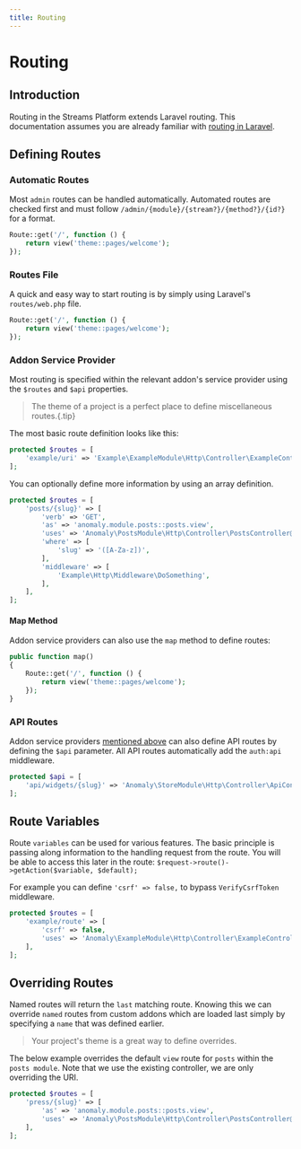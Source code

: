 ```yaml
---
title: Routing
---
```


# Routing

<div class="documentation__toc"></div>

## Introduction

Routing in the Streams Platform extends Laravel routing. This documentation assumes you are already familiar with [routing in Laravel](https://laravel.com/docs/routing).

## Defining Routes

### Automatic Routes

Most `admin` routes can be handled automatically. Automated routes are checked first and must follow `/admin/{module}/{stream?}/{method?}/{id?}` for a format.

```php
Route::get('/', function () {
    return view('theme::pages/welcome');
});
```

### Routes File

A quick and easy way to start routing is by simply using Laravel's `routes/web.php` file. 

```php
Route::get('/', function () {
    return view('theme::pages/welcome');
});
```

### Addon Service Provider

Most routing is specified within the relevant addon's service provider using the `$routes` and `$api` properties.

> The theme of a project is a perfect place to define miscellaneous routes.{.tip}

The most basic route definition looks like this:

```php
protected $routes = [
    'example/uri' => 'Example\ExampleModule\Http\Controller\ExampleController@example',
];
```

You can optionally define more information by using an array definition.

```php
protected $routes = [
    'posts/{slug}' => [
        'verb' => 'GET',
        'as' => 'anomaly.module.posts::posts.view',
        'uses' => 'Anomaly\PostsModule\Http\Controller\PostsController@view',
        'where' => [
            'slug' => '([A-Za-z])',
        ],
        'middleware' => [
            'Example\Http\Middleware\DoSomething',
        ],
    ],
];
```

#### Map Method

Addon service providers can also use the `map` method to define routes:

```php
public function map()
{
    Route::get('/', function () {
        return view('theme::pages/welcome');
    });
}
```

### API Routes

Addon service providers [mentioned above](#addon-service-provider) can also define API routes by defining the `$api` parameter. All API routes automatically add the `auth:api` middleware.

```php
protected $api = [
    'api/widgets/{slug}' => 'Anomaly\StoreModule\Http\Controller\ApiController@widgets',
];
```


## Route Variables

Route `variables` can be used for various features. The basic principle is passing along information to the handling request from the route. You will be able to access this later in the route: `$request->route()->getAction($variable, $default);`

For example you can define `'csrf' => false,` to bypass `VerifyCsrfToken` middleware.

```php
protected $routes = [
    'example/route' => [
        'csrf' => false,
        'uses' => 'Anomaly\ExampleModule\Http\Controller\ExampleController@handle',
    ],
];
```


## Overriding Routes

Named routes will return the `last` matching route. Knowing this we can override `named` routes from custom addons which are loaded last simply by specifying a `name` that was defined earlier.

> Your project's theme is a great way to define overrides. 

The below example overrides the default `view` route for `posts` within the `posts module`. Note that we use the existing controller, we are only overriding the URI.

```php
protected $routes = [
    'press/{slug}' => [
        'as' => 'anomaly.module.posts::posts.view',
        'uses' => 'Anomaly\PostsModule\Http\Controller\PostsController@view',
    ],
];
```
